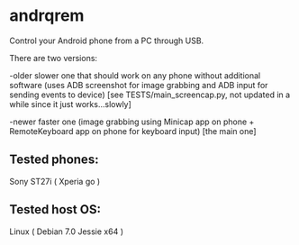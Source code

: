 # andrqrem
Control your Android phone from a PC through USB.


There are two versions: 

-older slower one that should work on any phone without additional software (uses ADB screenshot for image grabbing and ADB input for sending events to device) [see TESTS/main_screencap.py, not updated in a while since it just works...slowly]

-newer faster one (image grabbing using Minicap app on phone + RemoteKeyboard app on phone for keyboard input) [the main one]

## Tested phones:
Sony ST27i ( Xperia go )

## Tested host OS:
Linux ( Debian 7.0 Jessie x64 )
